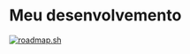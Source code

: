 <h1>Meu desenvolvemento </h1>


<a href="https://roadmap.sh"><img src="https://roadmap.sh/card/tall/666a187f59bd70fae22fa103?variant=dark" alt="roadmap.sh"/></a>
